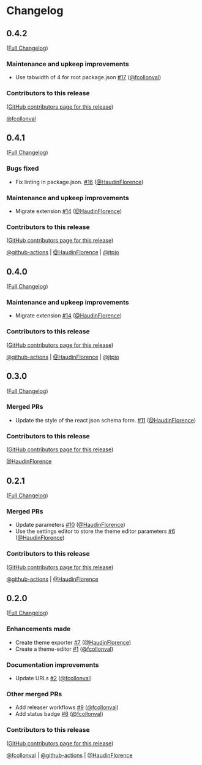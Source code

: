# Changelog

<!-- <START NEW CHANGELOG ENTRY> -->

## 0.4.2

([Full Changelog](https://github.com/jupyterlab-contrib/jupyterlab-theme-editor/compare/v0.4.1...4f1966cd827756a3ddcf60ec69790117488f2f4d))

### Maintenance and upkeep improvements

- Use tabwidth of 4 for root package.json [#17](https://github.com/jupyterlab-contrib/jupyterlab-theme-editor/pull/17) ([@fcollonval](https://github.com/fcollonval))

### Contributors to this release

([GitHub contributors page for this release](https://github.com/jupyterlab-contrib/jupyterlab-theme-editor/graphs/contributors?from=2023-06-12&to=2023-06-13&type=c))

[@fcollonval](https://github.com/search?q=repo%3Ajupyterlab-contrib%2Fjupyterlab-theme-editor+involves%3Afcollonval+updated%3A2023-06-12..2023-06-13&type=Issues)

<!-- <END NEW CHANGELOG ENTRY> -->

## 0.4.1

([Full Changelog](https://github.com/jupyterlab-contrib/jupyterlab-theme-editor/compare/v0.3.0...ff9d52347d4b8eb1a03a3ad33b0b830586ebd3a8))

### Bugs fixed

- Fix linting in package.json. [#16](https://github.com/jupyterlab-contrib/jupyterlab-theme-editor/pull/16) ([@HaudinFlorence](https://github.com/HaudinFlorence))

### Maintenance and upkeep improvements

- Migrate extension [#14](https://github.com/jupyterlab-contrib/jupyterlab-theme-editor/pull/14) ([@HaudinFlorence](https://github.com/HaudinFlorence))

### Contributors to this release

([GitHub contributors page for this release](https://github.com/jupyterlab-contrib/jupyterlab-theme-editor/graphs/contributors?from=2023-03-23&to=2023-06-12&type=c))

[@github-actions](https://github.com/search?q=repo%3Ajupyterlab-contrib%2Fjupyterlab-theme-editor+involves%3Agithub-actions+updated%3A2023-03-23..2023-06-12&type=Issues) | [@HaudinFlorence](https://github.com/search?q=repo%3Ajupyterlab-contrib%2Fjupyterlab-theme-editor+involves%3AHaudinFlorence+updated%3A2023-03-23..2023-06-12&type=Issues) | [@jtpio](https://github.com/search?q=repo%3Ajupyterlab-contrib%2Fjupyterlab-theme-editor+involves%3Ajtpio+updated%3A2023-03-23..2023-06-12&type=Issues)

## 0.4.0

([Full Changelog](https://github.com/jupyterlab-contrib/jupyterlab-theme-editor/compare/v0.3.0...a7fd5cf02f6e807b82a9e74d903a454623f98ff4))

### Maintenance and upkeep improvements

- Migrate extension [#14](https://github.com/jupyterlab-contrib/jupyterlab-theme-editor/pull/14) ([@HaudinFlorence](https://github.com/HaudinFlorence))

### Contributors to this release

([GitHub contributors page for this release](https://github.com/jupyterlab-contrib/jupyterlab-theme-editor/graphs/contributors?from=2023-03-23&to=2023-06-12&type=c))

[@github-actions](https://github.com/search?q=repo%3Ajupyterlab-contrib%2Fjupyterlab-theme-editor+involves%3Agithub-actions+updated%3A2023-03-23..2023-06-12&type=Issues) | [@HaudinFlorence](https://github.com/search?q=repo%3Ajupyterlab-contrib%2Fjupyterlab-theme-editor+involves%3AHaudinFlorence+updated%3A2023-03-23..2023-06-12&type=Issues) | [@jtpio](https://github.com/search?q=repo%3Ajupyterlab-contrib%2Fjupyterlab-theme-editor+involves%3Ajtpio+updated%3A2023-03-23..2023-06-12&type=Issues)

## 0.3.0

([Full Changelog](https://github.com/jupyterlab-contrib/jupyterlab-theme-editor/compare/v0.2.1...d18e1d4b15caefb361ce57107b55a3ab4aa8c7fc))

### Merged PRs

- Update the style of the react json schema form. [#11](https://github.com/jupyterlab-contrib/jupyterlab-theme-editor/pull/11) ([@HaudinFlorence](https://github.com/HaudinFlorence))

### Contributors to this release

([GitHub contributors page for this release](https://github.com/jupyterlab-contrib/jupyterlab-theme-editor/graphs/contributors?from=2023-03-21&to=2023-03-23&type=c))

[@HaudinFlorence](https://github.com/search?q=repo%3Ajupyterlab-contrib%2Fjupyterlab-theme-editor+involves%3AHaudinFlorence+updated%3A2023-03-21..2023-03-23&type=Issues)

## 0.2.1

([Full Changelog](https://github.com/jupyterlab-contrib/jupyterlab-theme-editor/compare/v0.2.0...c7140a1b4df0a6c2ba493a2787addc187bfa4c25))

### Merged PRs

- Update parameters [#10](https://github.com/jupyterlab-contrib/jupyterlab-theme-editor/pull/10) ([@HaudinFlorence](https://github.com/HaudinFlorence))
- Use the settings editor to store the theme editor parameters [#6](https://github.com/jupyterlab-contrib/jupyterlab-theme-editor/pull/6) ([@HaudinFlorence](https://github.com/HaudinFlorence))

### Contributors to this release

([GitHub contributors page for this release](https://github.com/jupyterlab-contrib/jupyterlab-theme-editor/graphs/contributors?from=2023-03-09&to=2023-03-21&type=c))

[@github-actions](https://github.com/search?q=repo%3Ajupyterlab-contrib%2Fjupyterlab-theme-editor+involves%3Agithub-actions+updated%3A2023-03-09..2023-03-21&type=Issues) | [@HaudinFlorence](https://github.com/search?q=repo%3Ajupyterlab-contrib%2Fjupyterlab-theme-editor+involves%3AHaudinFlorence+updated%3A2023-03-09..2023-03-21&type=Issues)

## 0.2.0

([Full Changelog](https://github.com/jupyterlab-contrib/jupyterlab-theme-editor/compare/f3f699d9e0b38ceed7d7203a7f0d74aa13948f91...accf396092a3be78d2014af377adbfb0cab7d197))

### Enhancements made

- Create theme exporter [#7](https://github.com/jupyterlab-contrib/jupyterlab-theme-editor/pull/7) ([@HaudinFlorence](https://github.com/HaudinFlorence))
- Create a theme-editor [#1](https://github.com/jupyterlab-contrib/jupyterlab-theme-editor/pull/1) ([@fcollonval](https://github.com/fcollonval))

### Documentation improvements

- Update URLs [#2](https://github.com/jupyterlab-contrib/jupyterlab-theme-editor/pull/2) ([@fcollonval](https://github.com/fcollonval))

### Other merged PRs

- Add releaser workflows [#9](https://github.com/jupyterlab-contrib/jupyterlab-theme-editor/pull/9) ([@fcollonval](https://github.com/fcollonval))
- Add status badge [#8](https://github.com/jupyterlab-contrib/jupyterlab-theme-editor/pull/8) ([@fcollonval](https://github.com/fcollonval))

### Contributors to this release

([GitHub contributors page for this release](https://github.com/jupyterlab-contrib/jupyterlab-theme-editor/graphs/contributors?from=2022-09-22&to=2023-03-09&type=c))

[@fcollonval](https://github.com/search?q=repo%3Ajupyterlab-contrib%2Fjupyterlab-theme-editor+involves%3Afcollonval+updated%3A2022-09-22..2023-03-09&type=Issues) | [@github-actions](https://github.com/search?q=repo%3Ajupyterlab-contrib%2Fjupyterlab-theme-editor+involves%3Agithub-actions+updated%3A2022-09-22..2023-03-09&type=Issues) | [@HaudinFlorence](https://github.com/search?q=repo%3Ajupyterlab-contrib%2Fjupyterlab-theme-editor+involves%3AHaudinFlorence+updated%3A2022-09-22..2023-03-09&type=Issues)
